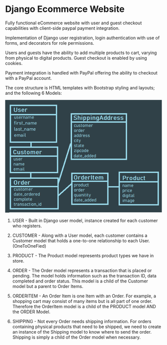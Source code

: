 # Django Ecommerce Website

Fully functional eCommerce website with user and guest checkout capabilities with client-side paypal payment integration. 

Implementation of Django user registration, login authentication with use of forms, and decorators for role permissions.

Users and guests have the ability to add multiple products to cart, varying from physical to digital products. Guest checkout is enabled by using cookies.

Payment integration is handled with PayPal offering the ability to checkout with a PayPal account.

The core structure is HTML templates with Bootstrap styling and layouts; and the following 6 Models:

![alt text](https://github.com/quevedof/Django_Ecommerce/blob/main/static/images/models.png "Models")

1. USER - Built in Django user model, instance created for each customer who registers.

2. CUSTOMER - Along with a User model, each customer contains a Customer model that holds a one-to-one relationship to each User. (OneToOneFied)

3. PRODUCT - The Product model represents product types we have in store.

4. ORDER - The Order model represents a transaction that is placed or pending. The model holds information such as the transaction ID, data completed and order status. This model is a child of the Customer model but a parent to Order Items.

5. ORDERITEM - An Order Item is one Item with an Order. For example, a shopping cart may consist of many items but is all part of one order. Therefore the OrderItem model is a child of the PRODUCT model AND the ORDER Model.

6. SHIPPING - Not every Order needs shipping information. For orders containing physical products that need to be shipped, we need to create an instance of the Shipping model to know where to send the order. Shipping is simply a child of the Order model when necessary.